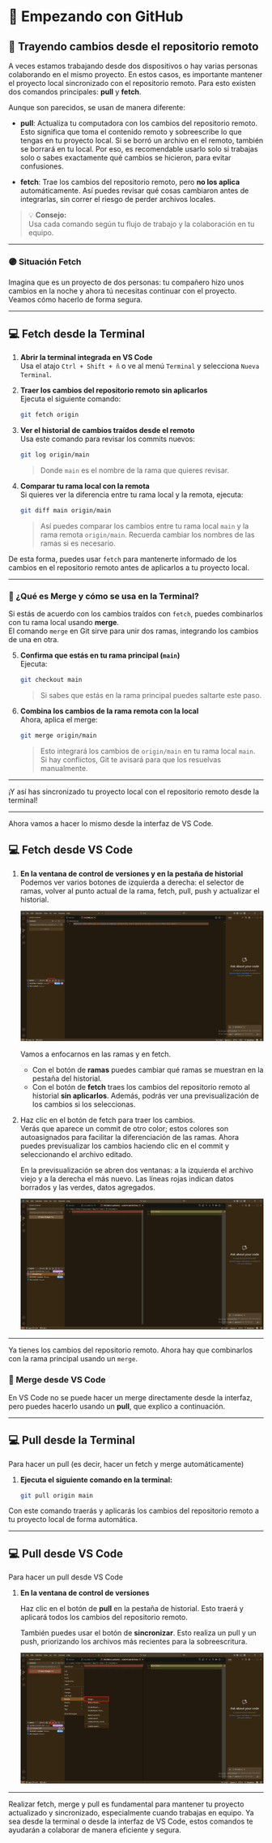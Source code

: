 # 🚀 Empezando con GitHub

## 🔄 Trayendo cambios desde el repositorio remoto

A veces estamos trabajando desde dos dispositivos o hay varias personas colaborando en el mismo proyecto. En estos casos, es importante mantener el proyecto local sincronizado con el repositorio remoto. Para esto existen dos comandos principales: **pull** y **fetch**.

Aunque son parecidos, se usan de manera diferente:

- **pull**: Actualiza tu computadora con los cambios del repositorio remoto. Esto significa que toma el contenido remoto y sobreescribe lo que tengas en tu proyecto local. Si se borró un archivo en el remoto, también se borrará en tu local. Por eso, es recomendable usarlo solo si trabajas solo o sabes exactamente qué cambios se hicieron, para evitar confusiones.

- **fetch**: Trae los cambios del repositorio remoto, pero **no los aplica** automáticamente. Así puedes revisar qué cosas cambiaron antes de integrarlas, sin correr el riesgo de perder archivos locales.

> 💡 **Consejo:**  
> Usa cada comando según tu flujo de trabajo y la colaboración en tu equipo.

---

### 🟣 Situación Fetch

Imagina que es un proyecto de dos personas: tu compañero hizo unos cambios en la noche y ahora tú necesitas continuar con el proyecto. Veamos cómo hacerlo de forma segura.

---

## 💻 Fetch desde la Terminal

1. **Abrir la terminal integrada en VS Code**  
   Usa el atajo `Ctrl + Shift + ñ` o ve al menú `Terminal` y selecciona `Nueva Terminal`.

2. **Traer los cambios del repositorio remoto sin aplicarlos**  
   Ejecuta el siguiente comando:

   ```bash
   git fetch origin
   ```

3. **Ver el historial de cambios traídos desde el remoto**  
   Usa este comando para revisar los commits nuevos:

   ```bash
   git log origin/main
   ```
   > Donde `main` es el nombre de la rama que quieres revisar.

4. **Comparar tu rama local con la remota**  
   Si quieres ver la diferencia entre tu rama local y la remota, ejecuta:

   ```bash
   git diff main origin/main
   ```
   > Así puedes comparar los cambios entre tu rama local `main` y la rama remota `origin/main`. Recuerda cambiar los nombres de las ramas si es necesario.

De esta forma, puedes usar `fetch` para mantenerte informado de los cambios en el repositorio remoto antes de aplicarlos a tu proyecto local.

---

### 🔀 ¿Qué es Merge y cómo se usa en la Terminal?

Si estás de acuerdo con los cambios traídos con `fetch`, puedes combinarlos con tu rama local usando **merge**.  
El comando `merge` en Git sirve para unir dos ramas, integrando los cambios de una en otra.

5. **Confirma que estás en tu rama principal (`main`)**  
   Ejecuta:

   ```bash
   git checkout main
   ```
   > Si sabes que estás en la rama principal puedes saltarte este paso.

6. **Combina los cambios de la rama remota con la local**  
   Ahora, aplica el merge:

   ```bash
   git merge origin/main
   ```

   > Esto integrará los cambios de `origin/main` en tu rama local `main`. Si hay conflictos, Git te avisará para que los resuelvas manualmente.

---

¡Y así has sincronizado tu proyecto local con el repositorio remoto desde la terminal!

---

Ahora vamos a hacer lo mismo desde la interfaz de VS Code.

## 💻 Fetch desde VS Code

1. **En la ventana de control de versiones y en la pestaña de historial**  
   Podemos ver varios botones de izquierda a derecha: el selector de ramas, volver al punto actual de la rama, fetch, pull, push y actualizar el historial.

   ![Botones de control de versiones en VS Code](../Resources/Images/PVSCodePag1.png)

   Vamos a enfocarnos en las ramas y en fetch.  
   - Con el botón de **ramas** puedes cambiar qué ramas se muestran en la pestaña del historial.
   - Con el botón de **fetch** traes los cambios del repositorio remoto al historial **sin aplicarlos**. Además, podrás ver una previsualización de los cambios si los seleccionas.

2. Haz clic en el botón de fetch para traer los cambios.  
   Verás que aparece un commit de otro color; estos colores son autoasignados para facilitar la diferenciación de las ramas. Ahora puedes previsualizar los cambios haciendo clic en el commit y seleccionando el archivo editado.

   En la previsualización se abren dos ventanas: a la izquierda el archivo viejo y a la derecha el más nuevo. Las líneas rojas indican datos borrados y las verdes, datos agregados.

   ![Previsualización de cambios](../Resources/Images/PVSCodePag2.png)

---

Ya tienes los cambios del repositorio remoto. Ahora hay que combinarlos con la rama principal usando un `merge`.

### 🔀 Merge desde VS Code

En VS Code no se puede hacer un merge directamente desde la interfaz, pero puedes hacerlo usando un **pull**, que explico a continuación.

---

## 💻 Pull desde la Terminal

Para hacer un pull (es decir, hacer un fetch y merge automáticamente)

1. **Ejecuta el siguiente comando en la terminal:**

   ```bash
   git pull origin main
   ```

Con este comando traerás y aplicarás los cambios del repositorio remoto a tu proyecto local de forma automática.

---

## 💻 Pull desde VS Code

Para hacer un pull desde VS Code
1. **En la ventana de control de versiones**
   
   Haz clic en el botón de **pull** en la pestaña de historial. Esto traerá y aplicará todos los cambios del repositorio remoto.

   También puedes usar el botón de **sincronizar**. Esto realiza un pull y un push, priorizando los archivos más recientes para la sobreescritura.

   ![alt text](../Resources/Images/PVSCodePag3.png)

---

Realizar fetch, merge y pull es fundamental para mantener tu proyecto actualizado y sincronizado, especialmente cuando trabajas en equipo. Ya sea desde la terminal o desde la interfaz de VS Code, estos comandos te ayudarán a colaborar de manera eficiente y segura.
